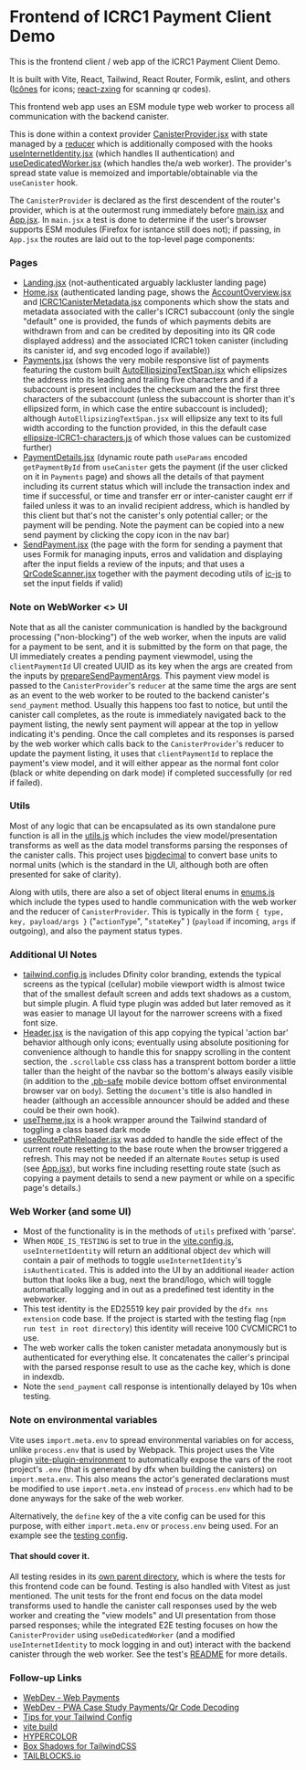 # Frontend of ICRC1 Payment Client Demo

This is the frontend client / web app of the ICRC1 Payment Client Demo.  

It is built with Vite, React, Tailwind, React Router, Formik, eslint, and others ([Icônes](https://icones.js.org/) for icons; [react-zxing](https://github.com/adamalfredsson/react-zxing) for scanning qr codes). 

This frontend web app uses an ESM module type web worker to process all communication with the backend canister. 

This is done within a context provider [CanisterProvider.jsx](./src/feature/canister-provider/CanisterProvider.jsx) with state managed by a [reducer](./src/feature/canister-provider/canister-provider-reducer.js) which is additionally composed with the hooks [useInternetIdentity.jsx](./src/hooks/useInternetIdentity.jsx) (which handles II authentication) and [useDedicatedWorker.jsx](./src/hooks//useDedicatedWorker.jsx) (which handles the/a web worker). The provider's spread state value is memoized and importable/obtainable via the `useCanister` hook.

The `CanisterProvider` is declared as the first descendent of the router's provider, which is at the outermost rung immediately before [main.jsx](./src/main.jsx) and [App.jsx](./src/App.jsx). In `main.jsx` a test is done to determine if the user's browser supports ESM modules (Firefox for isntance still does not); if passing, in `App.jsx` the routes are laid out to the top-level page components:

### Pages

- [Landing.jsx](./src/pages/Landing.jsx) (not-authenticated arguably lackluster landing page) 
- [Home.jsx](./src/pages/Home.jsx) (authenticated landing page, shows the [AccountOverview.jsx](./src/feature/home/AccountOverview.jsx) and [ICRC1CanisterMetadata.jsx](./src/feature/home/ICRC1CanisterMetadata.jsx) components which show the stats and metadata associated with the caller's ICRC1 subaccount (only the single "default" one is provided, the funds of which payments debits are withdrawn from and can be credited by depositing into its QR code displayed address) and the associated ICRC1 token canister (including its canister id, and svg encoded logo if available)) 
- [Payments.jsx](./src/pages/Payments.jsx) (shows the very mobile responsive list of payments featuring the custom built [AutoEllipsizingTextSpan.jsx](./src/components/AutoEllipsizingTextSpan.jsx) which ellipsizes the address into its leading and trailing five characters and if a subaccount is present includes the checksum and the the first three characters of the subaccount (unless the subaccount is shorter than it's ellipsized form, in which case the entire subaccount is included); although `AutoEllipsizingTextSpan.jsx` will ellipsize any text to its full width according to the function provided, in this the default case [ellipsize-ICRC1-characters.js](./src/utils/ellipsize-ICRC1-address.js) of which those values can be customized further) 
- [PaymentDetails.jsx](./src/pages/PaymentDetails.jsx) (dynamic route path `useParams` encoded `getPaymentById` from `useCanister` gets the payment (if the user clicked on it in `Payments` page) and shows all the details of that payment including its current status which will include the transaction index and time if successful, or time and transfer err or inter-canister caught err if failed unless it was to an invalid recipient address, which is handled by this client but that's not the canister's only potential caller; or the payment will be pending. Note the payment can be copied into a new send payment by clicking the copy icon in the nav bar) 
- [SendPayment.jsx](./src/pages/SendPayment.jsx) (the page with the form for sending a payment that uses Formik for managing inputs, erros and validation and displaying after the input fields a review of the inputs; and that uses a [QrCodeScanner.jsx](./src/feature/qr-code-scanner/QrCodeScanner.jsx) together with the payment decoding utils of [ic-js](https://github.com/dfinity/ic-js) to set the input fields if valid) 
### Note on WebWorker <> UI

Note that as all the canister communication is handled by the background processing ("non-blocking") of the web worker, when the inputs are valid for a payment to be sent, and it is submitted by the form on that page, the UI immediately creates a pending payment viewmodel, using the `clientPaymentId` UI created UUID as its key when the args are created from the inputs by [prepareSendPaymentArgs](./src/utils/utils.js#L155). This payment view model is passed to the `CanisterProvider`'s `reducer` at the same time the args are sent as an event to the web worker to be routed to the backend canister's `send_payment` method. Usually this happens too fast to notice, but until the canister call completes, as the route is immediately navigated back to the payment listing, the newly sent payment will appear at the top in yellow indicating it's pending. Once the call completes and its responses is parsed by the web worker which calls back to the `CanisterProvider`'s reducer to update the payment listing, it uses that `clientPaymentId` to replace the payment's view model, and it will either appear as the normal font color (black or white depending on dark mode) if completed successfully (or red if failed). 

### Utils

Most of any logic that can be encapsulated as its own standalone pure function is all in the [utils.js](./src/utils/utils.js) which includes the view model/presentation transforms as well as the data model transforms parsing the responses of the canister calls. This project uses [bigdecimal](https://github.com/iriscouch/bigdecimal.js/blob/master/README.md) to convert base units to normal units (which is the standard in the UI, although both are often presented for sake of clarity). 

Along with utils, there are also a set of object literal enums in [enums.js](src/utils/enums.js) which include the types used to handle communication with the web worker and the reducer of `CanisterProvider`. This is typically in the form `{ type, key, payload/args }` ("`actionType`", "`stateKey`" ) (`payload` if incoming, `args` if outgoing), and also the payment status types. 

### Additional UI Notes

- [tailwind.config.js](./tailwind.config.js) includes Dfinity color branding, extends the typical screens as the typical (cellular) mobile viewport width is almost twice that of the smallest default screen and adds text shadows as a custom, but simple plugin. A fluid type plugin was added but later removed as it was easier to manage UI layout for the narrower screens with a fixed font size. 
- [Header.jsx](./src/components//Header.jsx) is the navigation of this app copying the typical 'action bar' behavior although only icons; eventually using absolute positioning for convenience although to handle this for snappy scrolling in the content section, the `.scrollable` css class has a transprent bottom border a little taller than the height of the navbar so the bottom's always easily visible (in addition to the [.pb-safe](./src/index.css#L138) mobile device bottom offset environmental browser var on `body`). Setting the `document`'s title is also handled in header (although an accessible announcer should be added and these could be their own hook).
- [useTheme.jsx](./src/hooks/useTheme.jsx) is a hook wrapper around the Tailwind standard of toggling a class based dark mode
- [useRoutePathReloader.jsx](./src/hooks/useRoutePathReloader.jsx) was added to handle the side effect of the current route resetting to the base route when the browser triggered a refresh. This may not be needed if an alternate `Routes` setup is used (see [App.jsx](./src/App.jsx)), but works fine including resetting route state (such as copying a payment details to send a new payment or while on a specific page's details.)

### Web Worker (and some UI)
- Most of the functionality is in the methods of `utils` prefixed with 'parse'.
- When `MODE_IS_TESTING` is set to true in the [vite.config.js](./vite.config.js#L14), `useInternetIdentity` will return an additional object `dev` which will contain a pair of methods to toggle `useInternetIdentity`'s `isAuthenticated`. This is added into the UI by an additional `Header` action button that looks like a bug, next the brand/logo, which will toggle automatically logging and in out as a predefined test identity in the webworker. 
- This test identity is the ED25519 key pair provided by the `dfx nns extension` code base. If the project is started with the testing flag (`npm run test in root directory`) this identity will receive 100 CVCMICRC1 to use. 
- The web worker calls the token canister metadata anonymously but is authenticated for everything else. It concatenates the caller's principal with the parsed response result to use as the cache key, which is done in indexdb. 
- Note the `send_payment` call response is intentionally delayed by 10s when testing. 

### Note on environmental variables

Vite uses `import.meta.env` to spread environmental variables on for access, unlike `process.env` that is used by Webpack. This project uses the Vite plugin [vite-plugin-environment](https://github.com/ElMassimo/vite-plugin-environment) to automatically expose the vars of the root project's `.env` (that is generated by dfx when building the canisters) on `import.meta.env`. This also means the actor's generated declarations must be modified to use `import.meta.env` instead of `process.env` which had to be done anyways for the sake of the web worker. 

Alternatively, the `define` key of the a vite config can be used for this purpose, with either `import.meta.env` or `process.env` being used. For an example see the [testing config](../test/vitest.config.js).
 
#### That should cover it.

All testing resides in its [own parent directory](../test/), which is where the tests for this frontend code can be found. Testing is also handled with Vitest as just mentioned. The unit tests for the front end focus on the data model transforms used to handle the canister call responses used by the web worker and creating the "view models" and UI presentation from those parsed responses; while the integrated E2E testing focuses on how the `CanisterProvider` using `useDedicatedWorker` (and a modified `useInternetIdentity` to mock logging in and out) interact with the backend canister through the web worker. See the test's [README](../test/README.md) for more details. 

### Follow-up Links

 - [WebDev - Web Payments](https://web.dev/payments/)
 - [WebDev - PWA Case Study Payments/Qr Code Decoding](https://web.dev/mishipay/) 
 - [Tips for your Tailwind Config](https://www.viget.com/articles/tips-for-your-tailwind-config/)
 - [vite build](https://patak.dev/vite/build.html)
 - [HYPERCOLOR](https://hypercolor.dev/)
 - [Box Shadows for TailwindCSS](https://manuarora.in/boxshadows)
 - [TAILBLOCKS.io](https://tailblocks.cc/)
